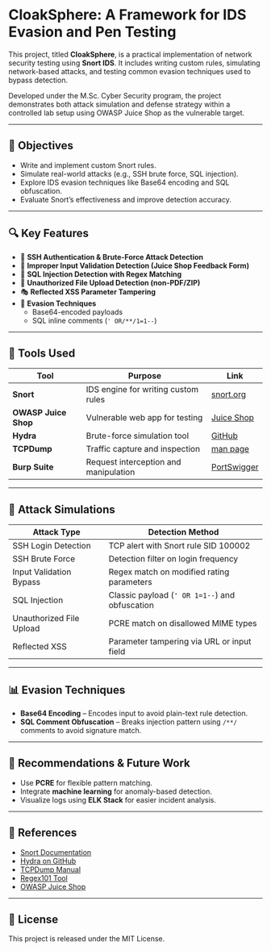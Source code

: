 # CloakSphere: A Framework for IDS Evasion and Pen Testing

This project, titled **CloakSphere**, is a practical implementation of network security testing using **Snort IDS**. It includes writing custom rules, simulating network-based attacks, and testing common evasion techniques used to bypass detection.

Developed under the M.Sc. Cyber Security program, the project demonstrates both attack simulation and defense strategy within a controlled lab setup using OWASP Juice Shop as the vulnerable target.

---

## 🎯 Objectives

- Write and implement custom Snort rules.
- Simulate real-world attacks (e.g., SSH brute force, SQL injection).
- Explore IDS evasion techniques like Base64 encoding and SQL obfuscation.
- Evaluate Snort’s effectiveness and improve detection accuracy.

---

## 🔍 Key Features

- 🚨 **SSH Authentication & Brute-Force Attack Detection**
- 💬 **Improper Input Validation Detection (Juice Shop Feedback Form)**
- 🧩 **SQL Injection Detection with Regex Matching**
- 📁 **Unauthorized File Upload Detection (non-PDF/ZIP)**
- 🎭 **Reflected XSS Parameter Tampering**
- 🎯 **Evasion Techniques**
  - Base64-encoded payloads
  - SQL inline comments (`' OR/**/1=1--`)

---

## 🧰 Tools Used

| Tool        | Purpose                                | Link |
|-------------|----------------------------------------|------|
| **Snort**   | IDS engine for writing custom rules     | [snort.org](https://www.snort.org) |
| **OWASP Juice Shop** | Vulnerable web app for testing    | [Juice Shop](https://owasp.org/www-project-juice-shop/) |
| **Hydra**   | Brute-force simulation tool             | [GitHub](https://github.com/vanhauser-thc/thc-hydra) |
| **TCPDump** | Traffic capture and inspection          | [man page](https://man7.org/linux/man-pages/man8/tcpdump.8.html) |
| **Burp Suite** | Request interception and manipulation | [PortSwigger](https://portswigger.net/burp) |

---

## 🧪 Attack Simulations

| Attack Type               | Detection Method                             |
|---------------------------|----------------------------------------------|
| SSH Login Detection       | TCP alert with Snort rule SID 100002         |
| SSH Brute Force           | Detection filter on login frequency          |
| Input Validation Bypass   | Regex match on modified rating parameters    |
| SQL Injection             | Classic payload (`' OR 1=1--`) and obfuscation |
| Unauthorized File Upload  | PCRE match on disallowed MIME types          |
| Reflected XSS             | Parameter tampering via URL or input field   |

---

## 📊 Evasion Techniques

- **Base64 Encoding** – Encodes input to avoid plain-text rule detection.
- **SQL Comment Obfuscation** – Breaks injection pattern using `/**/` comments to avoid signature match.

---

## 🧠 Recommendations & Future Work

- Use **PCRE** for flexible pattern matching.
- Integrate **machine learning** for anomaly-based detection.
- Visualize logs using **ELK Stack** for easier incident analysis.

---

## 📌 References

- [Snort Documentation](https://docs.snort.org/)
- [Hydra on GitHub](https://github.com/vanhauser-thc/thc-hydra)
- [TCPDump Manual](https://man7.org/linux/man-pages/man8/tcpdump.8.html)
- [Regex101 Tool](https://regex101.com/)
- [OWASP Juice Shop](https://owasp.org/www-project-juice-shop/)

---

## 📄 License

This project is released under the MIT License.
